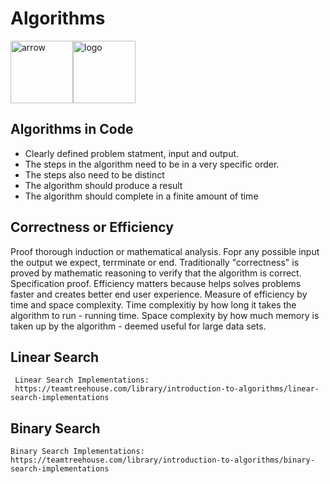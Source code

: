 # Algorithms

<img width="100" alt="arrow" src="https://user-images.githubusercontent.com/19231569/213458967-d77d1ede-cbb8-4cda-8d58-7ac2a1c70503.png"><img width="100" alt="logo" src="https://user-images.githubusercontent.com/111147520/224722633-4514c7d6-b10e-41d0-8942-80147bdb88ff.png">

## Algorithms in Code

* Clearly defined problem statment, input and output.
* The steps in the algorithm need to be in a very specific order.
* The steps also need to be distinct
* The algorithm should produce a result
* The algorithm should complete in a finite amount of time


## Correctness or Efficiency

Proof thorough induction or mathematical analysis. Fopr any possible input the output we expect, terrminate or end. 
Traditionally "correctness" is proved by mathematic reasoning to verify that the algorithm is correct. Specification proof.
Efficiency matters because helps solves problems faster and creates better end user experience. Measure of efficiency by
time and space complexity. Time complexitiy by how long it takes the algorithm to run - running time. Space complexity by how much memory
is taken up by the algorithm - deemed useful for large data sets.



## Linear Search
```
 Linear Search Implementations:
 https://teamtreehouse.com/library/introduction-to-algorithms/linear-search-implementations

```

## Binary Search
```
Binary Search Implementations:
https://teamtreehouse.com/library/introduction-to-algorithms/binary-search-implementations

```